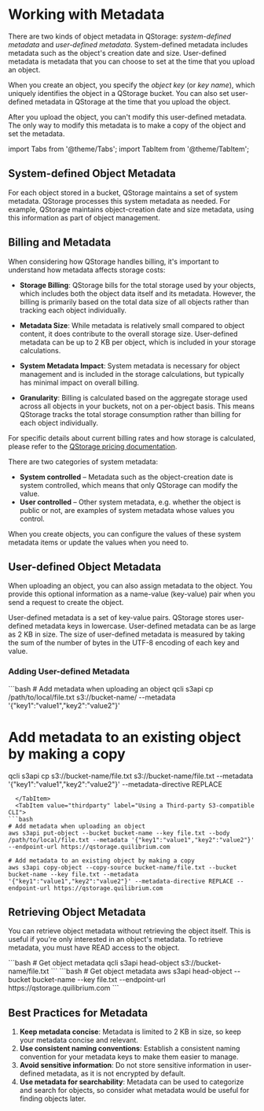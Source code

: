 # Working with Metadata

There are two kinds of object metadata in QStorage: *system-defined metadata* and *user-defined metadata*. System-defined metadata includes metadata such as the object's creation date and size. User-defined metadata is metadata that you can choose to set at the time that you upload an object.

When you create an object, you specify the *object key* (or *key name*), which uniquely identifies the object in a QStorage bucket. You can also set user-defined metadata in QStorage at the time that you upload the object.

After you upload the object, you can't modify this user-defined metadata. The only way to modify this metadata is to make a copy of the object and set the metadata.

import Tabs from '@theme/Tabs';
import TabItem from '@theme/TabItem';

## System-defined Object Metadata

For each object stored in a bucket, QStorage maintains a set of system metadata. QStorage processes this system metadata as needed. For example, QStorage maintains object-creation date and size metadata, using this information as part of object management.

## Billing and Metadata

When considering how QStorage handles billing, it's important to understand how metadata affects storage costs:

- **Storage Billing**: QStorage bills for the total storage used by your objects, which includes both the object data itself and its metadata. However, the billing is primarily based on the total data size of all objects rather than tracking each object individually.

- **Metadata Size**: While metadata is relatively small compared to object content, it does contribute to the overall storage size. User-defined metadata can be up to 2 KB per object, which is included in your storage calculations.

- **System Metadata Impact**: System metadata is necessary for object management and is included in the storage calculations, but typically has minimal impact on overall billing.

- **Granularity**: Billing is calculated based on the aggregate storage used across all objects in your buckets, not on a per-object basis. This means QStorage tracks the total storage consumption rather than billing for each object individually.

For specific details about current billing rates and how storage is calculated, please refer to the [QStorage pricing documentation](../02-pricing.md).


There are two categories of system metadata:

* **System controlled** – Metadata such as the object-creation date is system controlled, which means that only QStorage can modify the value.
* **User controlled** – Other system metadata, e.g. whether the object is public or not, are examples of system metadata whose values you control.

When you create objects, you can configure the values of these system metadata items or update the values when you need to.

## User-defined Object Metadata

When uploading an object, you can also assign metadata to the object. You provide this optional information as a name-value (key-value) pair when you send a request to create the object.

User-defined metadata is a set of key-value pairs. QStorage stores user-defined metadata keys in lowercase. User-defined metadata can be as large as 2 KB in size. The size of user-defined metadata is measured by taking the sum of the number of bytes in the UTF-8 encoding of each key and value.

### Adding User-defined Metadata

<Tabs>
  <TabItem value="qcli" label="Using Q's CLI Tooling" default>
```bash
# Add metadata when uploading an object
qcli s3api cp /path/to/local/file.txt s3://bucket-name/ --metadata '{"key1":"value1","key2":"value2"}'

# Add metadata to an existing object by making a copy
qcli s3api cp s3://bucket-name/file.txt s3://bucket-name/file.txt --metadata '{"key1":"value1","key2":"value2"}' --metadata-directive REPLACE
```
  </TabItem>
  <TabItem value="thirdparty" label="Using a Third-party S3-compatible CLI">
```bash
# Add metadata when uploading an object
aws s3api put-object --bucket bucket-name --key file.txt --body /path/to/local/file.txt --metadata '{"key1":"value1","key2":"value2"}' --endpoint-url https://qstorage.quilibrium.com

# Add metadata to an existing object by making a copy
aws s3api copy-object --copy-source bucket-name/file.txt --bucket bucket-name --key file.txt --metadata '{"key1":"value1","key2":"value2"}' --metadata-directive REPLACE --endpoint-url https://qstorage.quilibrium.com
```
  </TabItem>
</Tabs>

## Retrieving Object Metadata

You can retrieve object metadata without retrieving the object itself. This is useful if you're only interested in an object's metadata. To retrieve metadata, you must have READ access to the object.

<Tabs>
  <TabItem value="qcli" label="Using Q's CLI Tooling" default>
```bash
# Get object metadata
qcli s3api head-object s3://bucket-name/file.txt
```
  </TabItem>
  <TabItem value="thirdparty" label="Using a Third-party S3-compatible CLI">
```bash
# Get object metadata
aws s3api head-object --bucket bucket-name --key file.txt --endpoint-url https://qstorage.quilibrium.com
```
  </TabItem>
</Tabs>

## Best Practices for Metadata

1. **Keep metadata concise**: Metadata is limited to 2 KB in size, so keep your metadata concise and relevant.
2. **Use consistent naming conventions**: Establish a consistent naming convention for your metadata keys to make them easier to manage.
3. **Avoid sensitive information**: Do not store sensitive information in user-defined metadata, as it is not encrypted by default.
4. **Use metadata for searchability**: Metadata can be used to categorize and search for objects, so consider what metadata would be useful for finding objects later.